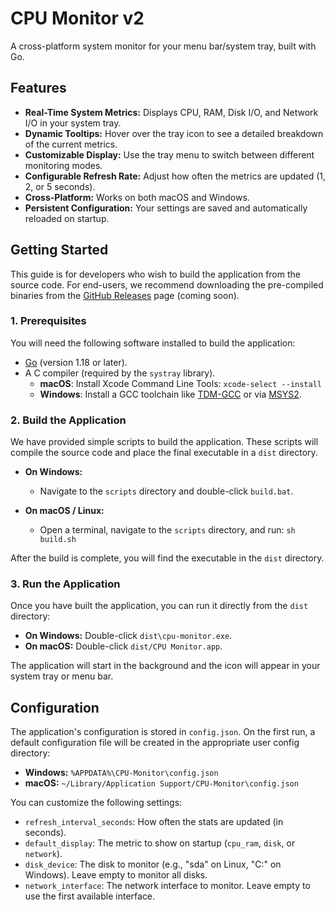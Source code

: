 # CPU Monitor v2

A cross-platform system monitor for your menu bar/system tray, built with Go.

## Features

-   **Real-Time System Metrics:** Displays CPU, RAM, Disk I/O, and Network I/O in your system tray.
-   **Dynamic Tooltips:** Hover over the tray icon to see a detailed breakdown of the current metrics.
-   **Customizable Display:** Use the tray menu to switch between different monitoring modes.
-   **Configurable Refresh Rate:** Adjust how often the metrics are updated (1, 2, or 5 seconds).
-   **Cross-Platform:** Works on both macOS and Windows.
-   **Persistent Configuration:** Your settings are saved and automatically reloaded on startup.

## Getting Started

This guide is for developers who wish to build the application from the source code. For end-users, we recommend downloading the pre-compiled binaries from the [GitHub Releases](https://github.com/your-username/your-repo/releases) page (coming soon).

### 1. Prerequisites

You will need the following software installed to build the application:

-   [Go](https://golang.org/dl/) (version 1.18 or later).
-   A C compiler (required by the `systray` library).
    -   **macOS**: Install Xcode Command Line Tools: `xcode-select --install`
    -   **Windows**: Install a GCC toolchain like [TDM-GCC](https://jmeubank.github.io/tdm-gcc/) or via [MSYS2](https://www.msys2.org/).

### 2. Build the Application

We have provided simple scripts to build the application. These scripts will compile the source code and place the final executable in a `dist` directory.

-   **On Windows:**
    -   Navigate to the `scripts` directory and double-click `build.bat`.

-   **On macOS / Linux:**
    -   Open a terminal, navigate to the `scripts` directory, and run: `sh build.sh`

After the build is complete, you will find the executable in the `dist` directory.

### 3. Run the Application

Once you have built the application, you can run it directly from the `dist` directory:

-   **On Windows:** Double-click `dist\cpu-monitor.exe`.
-   **On macOS:** Double-click `dist/CPU Monitor.app`.

The application will start in the background and the icon will appear in your system tray or menu bar.


## Configuration

The application's configuration is stored in `config.json`. On the first run, a default configuration file will be created in the appropriate user config directory:

-   **Windows:** `%APPDATA%\CPU-Monitor\config.json`
-   **macOS:** `~/Library/Application Support/CPU-Monitor\config.json`

You can customize the following settings:

-   `refresh_interval_seconds`: How often the stats are updated (in seconds).
-   `default_display`: The metric to show on startup (`cpu_ram`, `disk`, or `network`).
-   `disk_device`: The disk to monitor (e.g., "sda" on Linux, "C:" on Windows). Leave empty to monitor all disks.
-   `network_interface`: The network interface to monitor. Leave empty to use the first available interface.